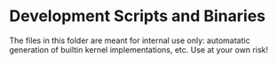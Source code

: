 # Development Scripts and Binaries 

The files in this folder are meant for internal use only: automatatic generation
of builtin kernel implementations, etc. Use at your own risk!
